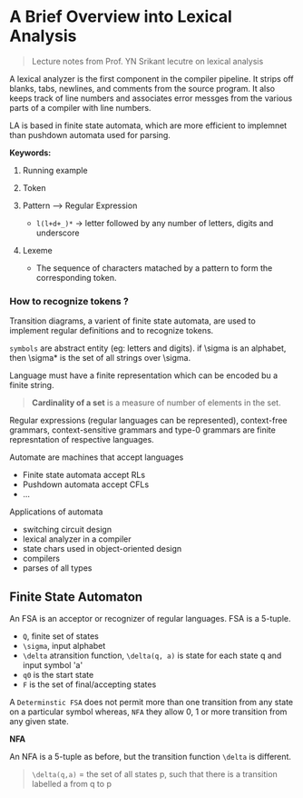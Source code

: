 # **A Brief Overview into Lexical Analysis**

> Lecture notes from Prof. YN Srikant lecutre on lexical analysis

A lexical analyzer is the first component in the compiler pipeline. It strips off blanks, tabs, newlines, and comments from the source program. It also keeps track of line numbers and associates error messges from the various parts of a compiler with line numbers.

LA is based in finite state automata, which are more efficient to implemnet than pushdown automata used for parsing.

**Keywords:**

1. Running example
2. Token
3. Pattern --> Regular Expression

   - `l(l+d+_)*` -> letter followed by any number of letters, digits and underscore

4. Lexeme

   - The sequence of characters matached by a pattern to form the corresponding token.

### **How to recognize tokens ?**

Transition diagrams, a varient of finite state automata, are used to implement regular definitions and to recognize tokens.

`symbols` are abstract entity (eg: letters and digits). if \sigma is an alphabet, then \sigma\* is the set of all strings over \sigma.

Language must have a finite representation which can be encoded bu a finite string.

> **Cardinality of a set** is a measure of number of elements in the set.

Regular expressions (regular languages can be represented), context-free grammars, context-sensitive grammars and type-0 grammars are finite represntation of respective languages.

Automate are machines that accept languages

- Finite state automata accept RLs
- Pushdown automata accept CFLs
- ...

Applications of automata

- switching circuit design
- lexical analyzer in a compiler
- state chars used in object-oriented design
- compilers
- parses of all types

## **Finite State Automaton**

An FSA is an acceptor or recognizer of regular languages. FSA is a 5-tuple.

- `Q`, finite set of states
- `\sigma`, input alphabet
- `\delta` atransition function, `\delta(q, a)` is state for each state q and input symbol 'a'
- `q0` is the start state
- `F` is the set of final/accepting states

A `Determinstic FSA` does not permit more than one transition from any state on a particular symbol whereas, `NFA` they allow 0, 1 or more transition from any given state.

**NFA**

An NFA is a 5-tuple as before, but the transition function `\delta` is different.

> `\delta(q,a)` = the set of all states p, such that there is a transition labelled a from q to p
